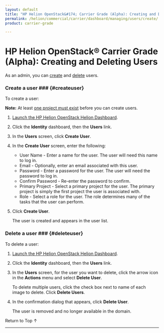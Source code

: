 ```yaml
---
layout: default
title: "HP Helion OpenStack&#174; Carrier Grade (Alpha): Creating and Deleting Users"
permalink: /helion/commercial/carrier/dashboard/managing/users/create/
product: carrier-grade

---
```

<!--UNDER REVISION-->

<script>

function PageRefresh {
onLoad="window.refresh"
}

PageRefresh();

</script>

<!-- <p style="font-size: small;"> <a href="/helion/commercial/carrier/ga1/install/">&#9664; PREV</a> | <a href="/helion/commercial/carrier/ga1/install-overview/">&#9650; UP</a> | <a href="/helion/commercial/carrier/ga1/">NEXT &#9654;</a></p> -->

# HP Helion OpenStack&#174; Carrier Grade (Alpha): Creating and Deleting Users

As an admin, you can [create](#createuser) and [delete](#deleteuser) users. 

### Create a user ### {#createuser}

To create a user:

**Note:** At least [one project must exist](/helion/commercial/carrier/dashboard/managing/projects/) before you can create users.

1. [Launch the HP Helion OpenStack Helion Dashboard](/helion/openstack/carrier/dashboard/login/).

2. Click the **Identity** dashboard, then the **Users** link.

3. In the **Users** screen, click **Create User**.

4. In the **Create User** screen, enter the following:

	* User Name - Enter a name for the user. The user will need this name to log in.
	* Email - Optionally, enter an email associated with this user.
	* Password - Enter a password for the user. The user will need the password to log in.
	* Confirm Password - Re-enter the password to confirm.
	* Primary Project - Select a primary project for the user. The primary project is simply the first project the user is associated with.
	* Role - Select a role for the user. The role determines many of the tasks that the user can perform.

5. Click **Create User**.

	The user is created and appears in the user list.

### Delete a user ### {#deleteuser}

To delete a user:

1. [Launch the HP Helion OpenStack Helion Dashboard](/helion/openstack/carrier/dashboard/login/).

2. Click the **Identity** dashboard, then the **Users** link.

3. In the **Users** screen, for the user you want to delete, click the arrow icon in the **Actions** menu and select **Delete User**.

	To delete multiple users, click the check box next to name of each image to delete. Click **Delete Users**.

4. In the confirmation dialog that appears, click **Delete User**.

	The user is removed and no longer available in the domain.

<a href="#top" style="padding:14px 0px 14px 0px; text-decoration: none;"> Return to Top &#8593; </a>


----
